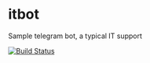 # itbot
Sample telegram bot, a typical IT support

[![Build Status](https://travis-ci.org/leanton/itbot.svg?branch=Itbot-4)](https://travis-ci.org/leanton/itbot)
